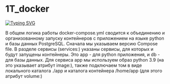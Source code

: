 # 1T_docker
[![Typing SVG](https://readme-typing-svg.herokuapp.com?color=%2336BCF7&lines=Про+домашнюю+работу+1.3PRO)](https://git.io/typing-svg)

В общем логика работы docker-compose.yml сводится к объединению и организованному запуску контейнеров с приложением на языке python и базы данных PostgreSQL.
Сначала мы указываем версию Compose file.
В разделе сервисы (services:) указаны сервисы, для которых и будут запущены контейнеры. Это app - для python приложения, и db - для базы данных.
  Для сервиса app мы используем образ python 3.9 (на это указывает атрибут image:), также подключаем том в виде локального каталога ./app и каталога контейнера /home/app (для этого атрибут volume:)
